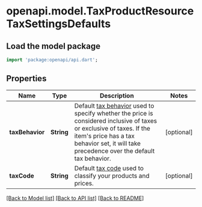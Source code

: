 # openapi.model.TaxProductResourceTaxSettingsDefaults

## Load the model package
```dart
import 'package:openapi/api.dart';
```

## Properties
Name | Type | Description | Notes
------------ | ------------- | ------------- | -------------
**taxBehavior** | **String** | Default [tax behavior](https://stripe.com/docs/tax/products-prices-tax-categories-tax-behavior#tax-behavior) used to specify whether the price is considered inclusive of taxes or exclusive of taxes. If the item's price has a tax behavior set, it will take precedence over the default tax behavior. | [optional] 
**taxCode** | **String** | Default [tax code](https://stripe.com/docs/tax/tax-categories) used to classify your products and prices. | [optional] 

[[Back to Model list]](../README.md#documentation-for-models) [[Back to API list]](../README.md#documentation-for-api-endpoints) [[Back to README]](../README.md)


